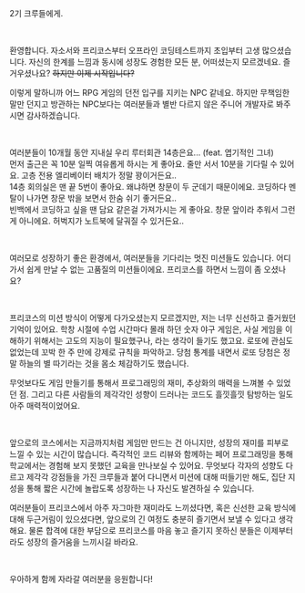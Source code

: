 2기 크루들에게.

<br/>

환영합니다. 자소서와 프리코스부터 오프라인 코딩테스트까지 초입부터 고생 많으셨습니다. 자신의 한계를 느낌과 동시에 성장도 경험한 모든 분, 어떠셨는지 모르겠네요. 즐거우셨나요? ~~하지만 이제 시작입니다?~~

이렇게 말하니까 어느 RPG 게임의 던전 입구를 지키는 NPC 같네요. 하지만 무책임한 말만 던지고 방관하는 NPC보다는 여러분들과 별반 다르지 않은 주니어 개발자로 봐주시면 감사하겠습니다.  

<br/>

여러분들이 10개월 동안 지내실 우리 루터회관 14층은요... (feat. 엽기적인 그녀)  
먼저 출근은 꼭 10분 일찍 여유롭게 하시는 게 좋아요. 줄만 서서 10분을 기다릴 수 있어요. 고층 전용 엘리베이터 배치가 정말 꽝이거든요..  
14층 회의실은 맨 끝 5번이 좋아요. 왜냐하면 창문이 두 군데기 때문이에요. 코딩하다 멘탈이 나가면 창문 밖을 보면서 한숨 쉬기 좋거든요..  
빈백에서 코딩하고 싶을 땐 담요 같은걸 가져가시는 게 좋아요. 창문 앞이라 추워서 그런 게 아니에요. 허벅지가 노트북에 달궈질 수 있거든요..

<br/>

여러모로 성장하기 좋은 환경에서, 여러분들을 기다리는 멋진 미션들도 있습니다. 어디 가서 쉽게 만날 수 없는 고품질의 미션들이에요. 프리코스를 하면서 느낌이 좀 오셨나요?

<br/>

프리코스의 미션 방식이 어떻게 다가오셨는지 모르겠지만, 저는 너무 신선하고 즐거웠던 기억이 있어요. 학창 시절에 수업 시간마다 몰래 하던 숫자 야구 게임은, 사실 게임을 이해하기 위해서는 고도의 지능이 필요했구나, 라는 생각이 들기도 했고요. 로또에 관심도 없었는데 꼬박 한 주 만에 강제로 규칙을 파악하고. 당첨 통계를 내면서 로또 당첨은 정말 하늘의 별 따기라는 것을 몸소 체감하기도 했습니다.

무엇보다도 게임 만들기를 통해서 프로그래밍의 재미, 추상화의 매력을 느껴볼 수 있었던 점. 그리고 다른 사람들의 제각각인 성향이 드러나는 코드도 흘낏흘낏 탐방하는 일도 아주 매력적이었어요.

<br/>

앞으로의 코스에서는 지금까지처럼 게임만 만드는 건 아니지만, 성장의 재미를 피부로 느낄 수 있는 시간이 많습니다. 즉각적인 코드 리뷰와 함께하는 페어 프로그래밍을 통해 학교에서는 경험해 보지 못했던 교육을 만나보실 수 있어요. 무엇보다 각자의 성향도 다르고 제각각 강점들을 가진 크루들과 붙어 다니면서 미션에 대해 떠들기만 해도, 집단 지성을 통해 짧은 시간에 놀랍도록 성장하는 나 자신도 발견하실 수 있습니다.

여러분들이 프리코스에서 아주 자그마한 재미라도 느끼셨다면, 혹은 신선한 교육 방식에 대해 두근거림이 있으셨다면, 앞으로의 긴 여정도 충분히 즐기면서 보낼 수 있다고 생각해요. 물론 합격에 대한 부담으로 프리코스를 마음 놓고 즐기지 못하신 분들은 이제부터라도 성장의 즐거움을 느끼시길 바라요.

<br/>

우아하게 함께 자라갈 여러분을 응원합니다!

